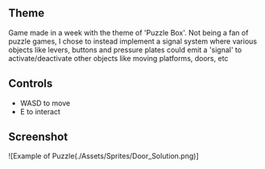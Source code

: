 ## Theme
Game made in a week with the theme of 'Puzzle Box'. Not being a fan of puzzle games, I chose to 
instead implement a signal system where various objects like levers, buttons and pressure plates
could emit a 'signal' to activate/deactivate other objects like moving platforms, doors, etc

## Controls
- WASD to move
- E to interact

## Screenshot
![Example of Puzzle(./Assets/Sprites/Door_Solution.png)]
